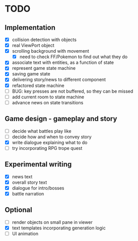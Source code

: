 # TODO

## Implementation

- [x] collision detection with objects
- [x] real ViewPort object
- [x] scrolling background with movement
  - [x] need to check FF/Pokemon to find out what they do
- [x] associate text with entities, as a function of state
- [x] represent game state machine
- [x] saving game state
- [x] delivering story/news to different component
- [x] refactored state machine
- [ ] BUG: key presses are not buffered, so they can be missed
- [ ] add current room to state machine
- [ ] advance news on state transitions

## Game design - gameplay and story

- [ ] decide what battles play like
- [ ] decide how and when to convey story
- [x] write dialogue explaining what to do
- [ ] try incorporating RPG trope quest

## Experimental writing
- [x] news text
- [x] overall story text
- [x] dialogue for intro/bosses
- [x] battle narration

## Optional
- [ ] render objects on small pane in viewer
- [x] text templates incorporating generation logic
- [ ] UI animation
